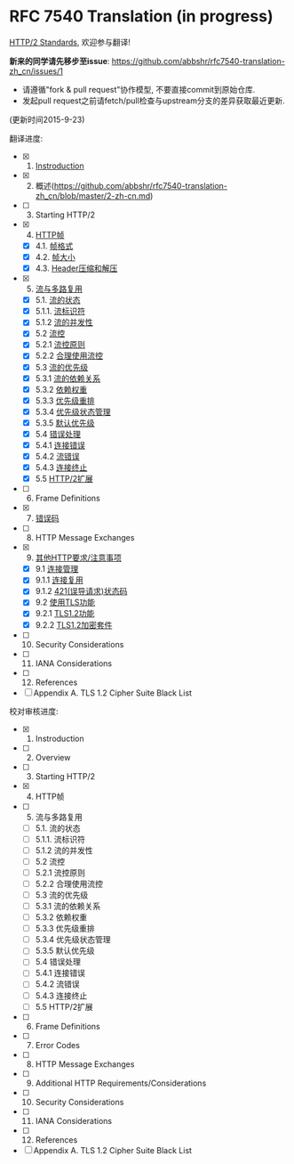 # RFC 7540 Translation (in progress)

[HTTP/2 Standards](https://tools.ietf.org/html/rfc7540), 欢迎参与翻译!

**新来的同学请先移步至issue**: https://github.com/abbshr/rfc7540-translation-zh_cn/issues/1

+ 请遵循"fork & pull request"协作模型, 不要直接commit到原始仓库.
+ 发起pull request之前请fetch/pull检查与upstream分支的差异获取最近更新.

(更新时间2015-9-23)

翻译进度:

+ [x] 1. [Instroduction](https://github.com/abbshr/rfc7540-translation-zh_cn/blob/master/1-zh-cn.md)
+ [x] 2. 概述(https://github.com/abbshr/rfc7540-translation-zh_cn/blob/master/2-zh-cn.md)
+ [ ] 3. Starting HTTP/2
+ [x] 4. [HTTP帧](https://github.com/abbshr/rfc7540-translation-zh_cn/blob/master/4-zh-cn.md)
  - [x] 4.1. [帧格式](https://github.com/abbshr/rfc7540-translation-zh_cn/blob/master/4-zh-cn.md#41-帧格式)
  - [x] 4.2. [帧大小](https://github.com/abbshr/rfc7540-translation-zh_cn/blob/master/4-zh-cn.md#42-帧大小)
  - [x] 4.3. [Header压缩和解压](https://github.com/abbshr/rfc7540-translation-zh_cn/blob/master/4-zh-cn.md#43-header压缩和解压)
+ [x] 5.  [流与多路复用](https://github.com/abbshr/rfc7540-translation-zh_cn/blob/master/5-zh-cn.md)
  - [x] 5.1. [流的状态](https://github.com/abbshr/rfc7540-translation-zh_cn/blob/master/5-zh-cn.md#51-流的状态)
  - [x] 5.1.1. [流标识符](https://github.com/abbshr/rfc7540-translation-zh_cn/blob/master/5-zh-cn.md#511-stream标识符)
  - [x] 5.1.2 [流的并发性](https://github.com/abbshr/rfc7540-translation-zh_cn/blob/master/5-zh-cn.md#512-流的并发性)
  - [x] 5.2 [流控](https://github.com/abbshr/rfc7540-translation-zh_cn/blob/master/5-zh-cn.md#52-流控)
  - [x] 5.2.1 [流控原则](https://github.com/abbshr/rfc7540-translation-zh_cn/blob/master/5-zh-cn.md#521-流控原则)
  - [x] 5.2.2 [合理使用流控](https://github.com/abbshr/rfc7540-translation-zh_cn/blob/master/5-zh-cn.md#522-合理使用流控)
  - [x] 5.3 [流的优先级](https://github.com/abbshr/rfc7540-translation-zh_cn/blob/master/5-zh-cn.md#53-流的优先级)
  - [x] 5.3.1 [流的依赖关系](https://github.com/abbshr/rfc7540-translation-zh_cn/blob/master/5-zh-cn.md#531-流的依赖关系)
  - [x] 5.3.2 [依赖权重](https://github.com/abbshr/rfc7540-translation-zh_cn/blob/master/5-zh-cn.md#532-依赖权重)
  - [x] 5.3.3 [优先级重排](https://github.com/abbshr/rfc7540-translation-zh_cn/blob/master/5-zh-cn.md#533-优先级依赖重排)
  - [x] 5.3.4 [优先级状态管理](https://github.com/abbshr/rfc7540-translation-zh_cn/blob/master/5-zh-cn.md#534-优先级状态管理)
  - [x] 5.3.5 [默认优先级](https://github.com/abbshr/rfc7540-translation-zh_cn/blob/master/5-zh-cn.md#535-默认优先级)
  - [x] 5.4 [错误处理](https://github.com/abbshr/rfc7540-translation-zh_cn/blob/master/5-zh-cn.md#54-错误处理)
  - [x] 5.4.1 [连接错误](https://github.com/abbshr/rfc7540-translation-zh_cn/blob/master/5-zh-cn.md#541-连接错误处理)
  - [x] 5.4.2 [流错误](https://github.com/abbshr/rfc7540-translation-zh_cn/blob/master/5-zh-cn.md#542-流错误处理)
  - [x] 5.4.3 [连接终止](https://github.com/abbshr/rfc7540-translation-zh_cn/blob/master/5-zh-cn.md#543-连接终止)
  - [x] 5.5 [HTTP/2扩展](https://github.com/abbshr/rfc7540-translation-zh_cn/blob/master/5-zh-cn.md#55-http2扩展)
+ [ ] 6. Frame Definitions
+ [x] 7. [错误码](https://github.com/abbshr/rfc7540-translation-zh_cn/blob/master/7-zh-cn.md)
+ [ ] 8. HTTP Message Exchanges
+ [x] 9. [其他HTTP要求/注意事项](https://github.com/abbshr/rfc7540-translation-zh_cn/blob/master/9-zh-cn.md)
   - [x] 9.1 [连接管理](https://github.com/abbshr/rfc7540-translation-zh_cn/blob/master/9-zh-cn.md#91-连接管理)
   - [x] 9.1.1 [连接复用](https://github.com/abbshr/rfc7540-translation-zh_cn/blob/master/9-zh-cn.md#911-连接复用)
   - [x] 9.1.2 [421(误导请求)状态码](https://github.com/abbshr/rfc7540-translation-zh_cn/blob/master/9-zh-cn.md#912-421误导请求状态码)
   - [x] 9.2 [使用TLS功能](https://github.com/abbshr/rfc7540-translation-zh_cn/blob/master/9-zh-cn.md#92-使用tls功能)
   - [x] 9.2.1 [TLS1.2功能](https://github.com/abbshr/rfc7540-translation-zh_cn/blob/master/9-zh-cn.md#921-tls-12功能)
   - [x] 9.2.2 [TLS1.2加密套件](https://github.com/abbshr/rfc7540-translation-zh_cn/blob/master/9-zh-cn.md#922-tls-12加密套件)
+ [ ] 10. Security Considerations
+ [ ] 11. IANA Considerations
+ [ ] 12. References
+ [ ] Appendix A. TLS 1.2 Cipher Suite Black List

校对审核进度:

+ [x] 1. Instroduction
+ [ ] 2. Overview
+ [ ] 3. Starting HTTP/2
+ [x] 4. HTTP帧
+ [ ] 5. 流与多路复用
  - [ ] 5.1. 流的状态
  - [ ] 5.1.1. 流标识符
  - [ ] 5.1.2 流的并发性
  - [ ] 5.2 流控
  - [ ] 5.2.1 流控原则
  - [ ] 5.2.2 合理使用流控
  - [ ] 5.3 流的优先级
  - [ ] 5.3.1 流的依赖关系
  - [ ] 5.3.2 依赖权重
  - [ ] 5.3.3 优先级重排
  - [ ] 5.3.4 优先级状态管理
  - [ ] 5.3.5 默认优先级
  - [ ] 5.4 错误处理
  - [ ] 5.4.1 连接错误
  - [ ] 5.4.2 流错误
  - [ ] 5.4.3 连接终止
  - [ ] 5.5 HTTP/2扩展
+ [ ] 6. Frame Definitions
+ [ ] 7. Error Codes
+ [ ] 8. HTTP Message Exchanges
+ [ ] 9. Additional HTTP Requirements/Considerations
+ [ ] 10. Security Considerations
+ [ ] 11. IANA Considerations
+ [ ] 12. References
+ [ ] Appendix A. TLS 1.2 Cipher Suite Black List
